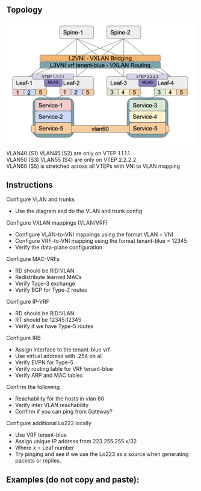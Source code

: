 ## Topology  

![IRB-S-overview.png](IRB-S-overview.png)   

VLAN40 (S1) VLAN45 (S2) are only on VTEP 1.1.1.1  
VLAN50 (S3) VLAN55 (S4) are only on VTEP 2.2.2.2  
VLAN60 (S5) is stretched across all VTEPs with VNI to VLAN mapping  

## Instructions 

Configure VLAN and trunks
-   Use the diagram and do the VLAN and trunk config

Configure VXLAN mappings (VLAN/VRF)
-   Configure VLAN-to-VNI mappings using the format VLAN = VNI
-   Configure VRF-to-VNI mapping using the format tenant-blue = 12345
-   Verify the data-plane configuration

Configure MAC-VRFs
-   RD should be RID:VLAN
-   Redistribute learned MACs
-   Verify Type-3 exchange
-   Verify BGP for Type-2 routes

Configure IP-VRF
-   RD should be RID:VLAN
-   RT should be 12345:12345
-   Verify if we have Type-5 routes

Configure IRB
-   Assign interface to the tenant-blue vrf
-   Use virtual address with .254 on all
-   Verify EVPN for Type-5
-   Verify routing table for VRF tenant-blue
-   Verify ARP and MAC tables

Confirm the following
-   Reachability for the hosts in vlan 60
-   Verify inter VLAN reachability
-   Confirm if you can ping from Gateway?

Configure additional Lo223 locally
-   Use VRF tenant-blue
-   Assign unique IP address from 223.255.255.x/32
  - Where x = Leaf number
-   Try pinging and see if we use the Lo223  as a source when generating packets or replies.

## Examples (do not copy and paste): 



